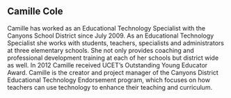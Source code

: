 ## Camille Cole

Camille has worked as an Educational Technology Specialist with the Canyons School District since July 2009.  As an Educational Technology Specialist she works with students, teachers, specialists and administrators at three elementary schools. She not only provides coaching and professional development training at each of her schools but district wide as well. In 2012 Camille received UCET’s Outstanding Young Educator Award. Camille is the creator and project manager of the Canyons District Educational Technology Endorsement program, which focuses on how teachers can use technology to enhance their teaching and curriculum.